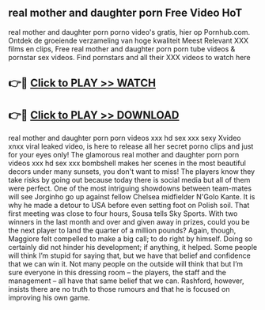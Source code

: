 ## real mother and daughter porn Free Video HoT 

real mother and daughter porn porno video's gratis, hier op Pornhub.com. Ontdek de groeiende verzameling van hoge kwaliteit Meest Relevant XXX films en clips,
Free real mother and daughter porn porn tube videos & pornstar sex videos. Find pornstars and all their XXX videos to watch here


## 👉🔴 [Click to PLAY >> WATCH](http://us.freeplayer.one?title=real_mother_and_daughter_porn&ref=16D)

## 👉🔴 [Click to PLAY >> DOWNLOAD](http://us.freeplayer.one?title=real_mother_and_daughter_porn&ref=16D)


real mother and daughter porn porn videos xxx hd sex xxx sexy Xvideo xnxx viral leaked video, is here to release all her secret porno clips and just for your eyes only! The glamorous real mother and daughter porn porn videos xxx hd sex xxx bombshell makes her scenes in the most beautiful decors under many sunsets, you don't want to miss! The players know they take risks by going out because today there is social media but all of them were perfect. One of the most intriguing showdowns between team-mates will see Jorginho go up against fellow Chelsea midfielder N'Golo Kante. It is why he made a detour to USA before even setting foot on Polish soil. That first meeting was close to four hours, Sousa tells Sky Sports. With two winners in the last month and over and given away in prizes, could you be the next player to land the quarter of a million pounds? Again, though, Maggiore felt compelled to make a big call; to do right by himself. Doing so certainly did not hinder his development; if anything, it helped. Some people will think I’m stupid for saying that, but we have that belief and confidence that we can win it. Not many people on the outside will think that but I’m sure everyone in this dressing room – the players, the staff and the management – all have that same belief that we can. Rashford, however, insists there are no truth to those rumours and that he is focused on improving his own game.